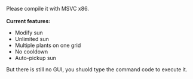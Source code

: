 Please compile it with MSVC x86.\
\
**Current features:**
- Modify sun
- Unlimited sun
- Multiple plants on one grid
- No cooldown
- Auto-pickup sun

But there is still no GUI, you shuold type the command code to execute it.